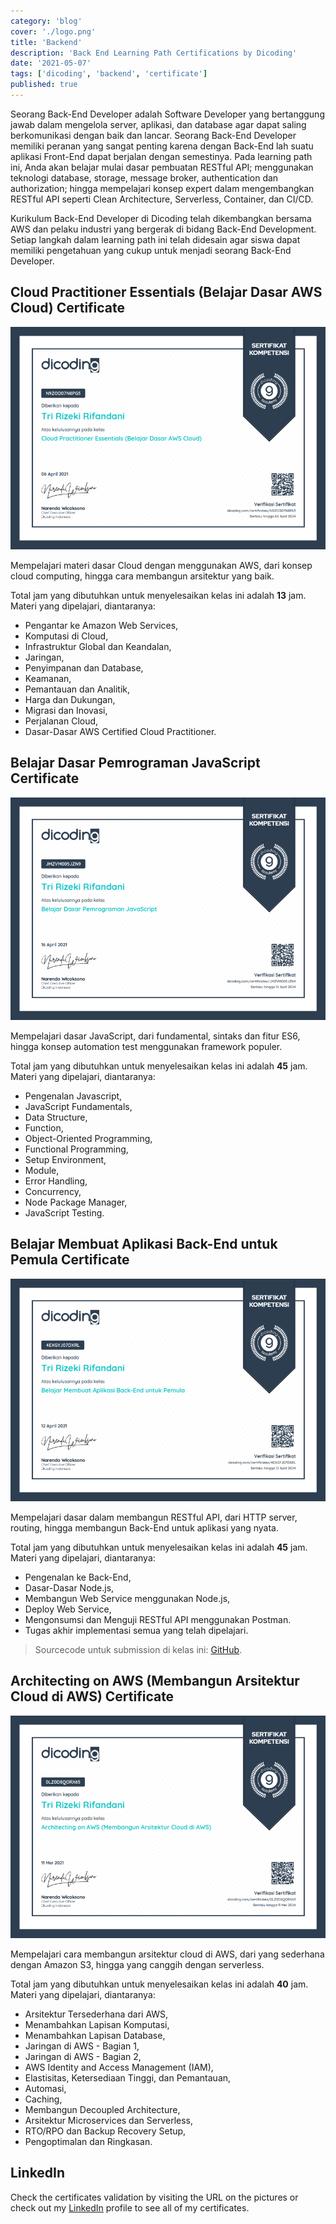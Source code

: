```yaml
---
category: 'blog'
cover: './logo.png'
title: 'Backend'
description: 'Back End Learning Path Certifications by Dicoding'
date: '2021-05-07'
tags: ['dicoding', 'backend', 'certificate']
published: true
---
```


Seorang Back-End Developer adalah Software Developer yang bertanggung jawab dalam mengelola server, aplikasi, dan database agar dapat saling berkomunikasi dengan baik dan lancar. Seorang Back-End Developer memiliki peranan yang sangat penting karena dengan Back-End lah suatu aplikasi Front-End dapat berjalan dengan semestinya. Pada learning path ini, Anda akan belajar mulai dasar pembuatan RESTful API; menggunakan teknologi database, storage, message broker, authentication dan authorization; hingga mempelajari konsep expert dalam mengembangkan RESTful API seperti Clean Architecture, Serverless, Container, dan CI/CD.

Kurikulum Back-End Developer di Dicoding telah dikembangkan bersama AWS dan pelaku industri yang bergerak di bidang Back-End Development. Setiap langkah dalam learning path ini telah didesain agar siswa dapat memiliki pengetahuan yang cukup untuk menjadi seorang Back-End Developer.

## Cloud Practitioner Essentials (Belajar Dasar AWS Cloud) Certificate

![Cloud Practitioner Essentials (Belajar Dasar AWS Cloud) Certificate by Rifandani](./aws.png)

Mempelajari materi dasar Cloud dengan menggunakan AWS, dari konsep cloud computing, hingga cara membangun arsitektur yang baik.

Total jam yang dibutuhkan untuk menyelesaikan kelas ini adalah **13** jam. Materi yang dipelajari, diantaranya:

- Pengantar ke Amazon Web Services,
- Komputasi di Cloud,
- Infrastruktur Global dan Keandalan,
- Jaringan,
- Penyimpanan dan Database,
- Keamanan,
- Pemantauan dan Analitik,
- Harga dan Dukungan,
- Migrasi dan Inovasi,
- Perjalanan Cloud,
- Dasar-Dasar AWS Certified Cloud Practitioner.

## Belajar Dasar Pemrograman JavaScript Certificate

![Belajar Dasar Pemrograman JavaScript Certificate by Rifandani](./javascript.png)

Mempelajari dasar JavaScript, dari fundamental, sintaks dan fitur ES6, hingga konsep automation test menggunakan framework populer.

Total jam yang dibutuhkan untuk menyelesaikan kelas ini adalah **45** jam. Materi yang dipelajari, diantaranya:

- Pengenalan Javascript,
- JavaScript Fundamentals,
- Data Structure,
- Function,
- Object-Oriented Programming,
- Functional Programming,
- Setup Environment,
- Module,
- Error Handling,
- Concurrency,
- Node Package Manager,
- JavaScript Testing.

## Belajar Membuat Aplikasi Back-End untuk Pemula Certificate

![Belajar Membuat Aplikasi Back-End untuk Pemula Certificate by Rifandani](./hapi.png)

Mempelajari dasar dalam membangun RESTful API, dari HTTP server, routing, hingga membangun Back-End untuk aplikasi yang nyata.

Total jam yang dibutuhkan untuk menyelesaikan kelas ini adalah **45** jam. Materi yang dipelajari, diantaranya:

- Pengenalan ke Back-End,
- Dasar-Dasar Node.js,
- Membangun Web Service menggunakan Node.js,
- Deploy Web Service,
- Mengonsumsi dan Menguji RESTful API menggunakan Postman.
- Tugas akhir implementasi semua yang telah dipelajari.

> Sourcecode untuk submission di kelas ini: [GitHub](https://github.com/rifandani/belajar-membuat-aplikasi-backend).

## Architecting on AWS (Membangun Arsitektur Cloud di AWS) Certificate

![Architecting on AWS (Membangun Arsitektur Cloud di AWS) Certificate by Rifandani](./arsitektur-aws.png)

Mempelajari cara membangun arsitektur cloud di AWS, dari yang sederhana dengan Amazon S3, hingga yang canggih dengan serverless.

Total jam yang dibutuhkan untuk menyelesaikan kelas ini adalah **40** jam. Materi yang dipelajari, diantaranya:

- Arsitektur Tersederhana dari AWS,
- Menambahkan Lapisan Komputasi,
- Menambahkan Lapisan Database,
- Jaringan di AWS - Bagian 1,
- Jaringan di AWS - Bagian 2,
- AWS Identity and Access Management (IAM),
- Elastisitas, Ketersediaan Tinggi, dan Pemantauan,
- Automasi,
- Caching,
- Membangun Decoupled Architecture,
- Arsitektur Microservices dan Serverless,
- RTO/RPO dan Backup Recovery Setup,
- Pengoptimalan dan Ringkasan.

## LinkedIn

Check the certificates validation by visiting the URL on the pictures or check out my [LinkedIn](https://www.linkedin.com/in/rifandani/) profile to see all of my certificates.
